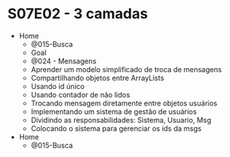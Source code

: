 # S07E02 - 3 camadas
- Home
    - @015-Busca
    - Goal
    - @024 - Mensagens
    - Aprender um modelo simplificado de troca de mensagens
    - Compartilhando objetos entre ArrayLists
    - Usando id único
    - Usando contador de não lidos
    - Trocando mensagem diretamente entre objetos usuários
    - Implementando um sistema de gestão de usuários
    - Dividindo as responsabilidades: Sistema, Usuario, Msg
    - Colocando o sistema para gerenciar os ids da msgs
- Home
    - @015-Busca